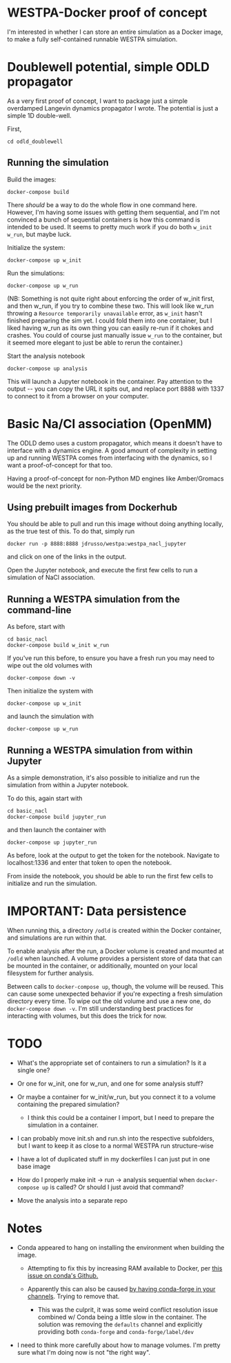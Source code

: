 # WESTPA-Docker proof of concept

I'm interested in whether I can store an entire simulation as a Docker image, to make a fully self-contained runnable WESTPA simulation.

# Doublewell potential, simple ODLD propagator

As a very first proof of concept, I want to package just a simple overdamped Langevin dynamics propagator I wrote.
The potential is just a simple 1D double-well.

First, 
```
cd odld_doublewell
```

## Running the simulation

Build the images:

    docker-compose build


There *should* be a way to do the whole flow in one command here. However, I'm having some issues with getting them sequential, and I'm not convinced
a bunch of sequential containers is how this command is intended to be used. It seems to pretty much work if you do both `w_init w_run`, but maybe luck.

Initialize the system:

    docker-compose up w_init

Run the simulations:

    docker-compose up w_run


(NB: Something is not quite right about enforcing the order of w_init first, and then w_run, if you try to combine these two. 
This will look like w_run throwing a `Resource temporarily unavailable` error, as `w_init` hasn't finished preparing the sim yet.
I could fold them into one container, but I liked having w_run as its own thing you can easily re-run if it chokes and crashes.
You could of course just manually issue `w_run` to the container, but it seemed more elegant to just be able to rerun the container.)

Start the analysis notebook

    docker-compose up analysis

This will launch a Jupyter notebook in the container. Pay attention to the output -- you can copy the URL it spits out, and replace port 8888 with 1337
to connect to it from a browser on your computer.


# Basic Na/Cl association (OpenMM)

The ODLD demo uses a custom propagator, which means it doesn't have to interface with a dynamics engine.
A good amount of complexity in setting up and running WESTPA comes from interfacing with the dynamics, so I want a proof-of-concept for that too.

Having a proof-of-concept for non-Python MD engines like Amber/Gromacs would be the next priority.

## Using prebuilt images from Dockerhub

You should be able to pull and run this image without doing anything locally, as the true test of this. To do that, simply run

    docker run -p 8888:8888 jdrusso/westpa:westpa_nacl_jupyter

and click on one of the links in the output. 

Open the Jupyter notebook, and execute the first few cells to run a simulation of NaCl association.

## Running a WESTPA simulation from the command-line

As before, start with 

    cd basic_nacl
    docker-compose build w_init w_run

If you've run this before, to ensure you have a fresh run you may need to wipe out the old volumes with

    docker-compose down -v

Then initialize the system with

    docker-compose up w_init

and launch the simulation with

    docker-compose up w_run

## Running a WESTPA simulation from within Jupyter

As a simple demonstration, it's also possible to initialize and run the simulation from within a Jupyter notebook.

To do this, again start with

    cd basic_nacl
    docker-compose build jupyter_run

and then launch the container with

    docker-compose up jupyter_run

As before, look at the output to get the token for the notebook. Navigate to localhost:1336 and enter that token to open the notebook.

From inside the notebook, you should be able to run the first few cells to initialize and run the simulation.


# IMPORTANT: Data persistence

When running this, a directory `/odld` is created within the Docker container, and simulations are run within that.

To enable analysis after the run, a Docker volume is created and mounted at `/odld` when launched. 
A volume provides a persistent store of data that can be mounted in the container, or additionally, mounted on your local filesystem for further analysis.

Between calls to `docker-compose up`, though, the volume will be reused. 
This can cause some unexpected behavior if you're expecting a fresh simulation directory every time.
To wipe out the old volume and use a new one, do `docker-compose down -v`.
I'm still understanding best practices for interacting with volumes, but this does the trick for now.

# TODO

- What's the appropriate set of containers to run a simulation? Is it a single one? 

- Or one for w_init, one for w_run, and one for some analysis stuff? 

- Or maybe a container for w_init/w_run, but you connect it to a volume containing the prepared simulation?
    - I think this could be a container I import, but I need to prepare the simulation in a container.

- I can probably move init.sh and run.sh into the respective subfolders, but I want to keep it as close to a normal WESTPA run structure-wise

- I have a lot of duplicated stuff in my dockerfiles I can just put in one base image

- How do I properly make init -> run -> analysis sequential when `docker-compose up` is called? Or should I just avoid that command?

- Move the analysis into a separate repo

# Notes

- Conda appeared to hang on installing the environment when building the image. 

    -  Attempting to fix this by increasing RAM available to Docker, per [this issue on conda's Github.](https://github.com/conda/conda/issues/8051#issuecomment-890493039) 

    - Apparently this can also be caused [by having conda-forge in your channels](https://github.com/ageron/handson-ml2/issues/24#issuecomment-524052579). Trying to remove that.

        - This was the culprit, it was some weird conflict resolution issue combined w/ Conda being a little slow in the container. The solution was removing the `defaults` channel and explicitly providing both `conda-forge` and `conda-forge/label/dev`

- I need to think more carefully about how to manage volumes. I'm pretty sure what I'm doing now is not "the right way".